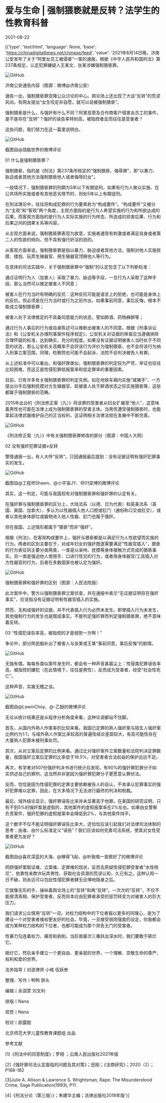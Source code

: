 # 爱与生命 | 强制猥亵就是反转？法学生的性教育科普

2021-08-22

[{'type': 'text/html', 'language': None, 'base': 'https://chinadigitaltimes.net/chinese/feed', 'value': '2021年8月14日晚，济南公安发布了关于“阿里女员工被侵害”一案的通报，根据《中华人民共和国刑法》第237条规定，认定犯罪嫌疑人王某文、张某涉嫌强制猥亵罪。

![GitHub](https://chinadigitaltimes.net/chinese/files/2021/08/post-669885-61215d3b6f64c.)

济南公安通告内容（图源：微博@济南公安）

通告一出，强制猥亵罪空降公众讨论的中心。舆论场上还出现了大谈“反转”的荒谬风向，有网友提出“女生咬定非自愿，就可以说被强制猥亵”。

强制猥亵是什么，与强奸有什么不同？阿里高管及合作商客户侵害女员工的事件，是不是存在“反转”？强奸的诬告率特别高，被指控者反而往往是受害者？

这些问题，我们努力在这一篇里说明白。

![GitHub](https://chinadigitaltimes.net/chinese/files/2021/08/post-669885-61215d3b9c2e0.png)

截图自@烧脑世界的微博评论

01 什么是强制猥亵罪？

强制猥亵，指的是《刑法》第237条所规定的“强制猥亵、侮辱罪”，即“以暴力、胁迫或者其他方法强制猥亵他人或者侮辱妇女”。

一般情况下，强制猥亵罪的刑期为5年以下有期徒刑，如果有行为人聚众实施、在公共场所实施或者有其他恶劣情节的，则处5年以上有期徒刑。



在刑法理论中，往往将构成犯罪的行为要素称为“构成要件”。“构成要件”又被分为“主观”和“客观”两个角度，主观方面指的是行为人希望实施的行为和所欲达成的后果，而客观方面指的是行为人实际实施的行为样态、所造成的损害后果、行为和后果之间的因果关系等内容。

从主观方面来说，强制猥亵罪表现为故意，实施者通常有刺激或者满足自身或者第二人的性欲的倾向，但不具有强行奸淫的目的。

从客观方面来说，强制猥亵罪是指以暴力、胁迫或者其他方法，强制对他人实施抠摸、搂抱、玩弄生殖器官、用生殖器官顶擦他人等行为。



在具体的司法实践中，关于强制猥亵罪中“强制”的认定包含了以下判断标准：



通过证明行为人（加害人）采取了暴力、胁迫等手段，一旦行为人采取了这种手段，那么当然可以推定被害人不同意；

被害人在行为当时有明确的反抗：这种反抗可能是语言上的拒绝，也可能是身体上的反抗，但必须是在行为当时或行为之前作出，如果事前同意，事后反悔，根本不能成立强制猥亵罪；

被害人处于法律推定的不具备同意能力的状态，譬如醉酒、药物麻醉等；

通过行为人事后的行为或自身陈述可以推断出被害人的不同意。根据《刑事诉讼法》和《公安机关办理刑事案件程序规定》，公安机关对证据的审查应当遵循排除合理怀疑的标准，达到确实、充分的程度。如果没有证据证明被害人当时处于不同意的状态，那么公安机关高概率不会将该行为评价为强制猥亵，也不会将该行为纳入刑事立案范围，同理，检察院也可能不会起诉，法院不会判决被告人有罪。



从上述标准中可以看出，和强奸罪类似，强制猥亵罪的判定较为严苛，举证也往往比较困难，而这正是性侵犯罪低报案率和低定罪率的重要因素。

目前，已有许多有关强制猥亵罪的判定先例。如在地铁车厢内实施“咸猪手”、一方提出分手后强制抚摸对方生殖器官、趁被害人处于醉酒状态之际实施猥亵等，这些都属于强制猥亵的范畴。



2015年出台的《刑法修正案（九）》将该罪的受害者从妇女扩展至“他人”，这意味着男性也可能在法律上成为强制猥亵罪的受害主体。当男性遭受强制猥亵时，也能拿起法律武器维护自己的正当权利，这证明相关法律法规在发展中不断完善。



![GitHub](https://chinadigitaltimes.net/chinese/files/2021/08/post-669885-61215d3bc8791.png)

《刑法修正案（九）》中有关强制猥亵罪修改的部分（图源：中国人大网）

02 没有强奸犯罪证据≠反转

警情通报一出，有人大呼“反转”。只因通报最后提到：没有证据证明有强奸犯罪事实的发生。

![GitHub](https://chinadigitaltimes.net/chinese/files/2021/08/post-669885-61215d3c09e39.png)

截图自@工程师Shawn、@小宇宙JY、@01梁博的微博评论

其实，这一判定，可能与我国现有对强制猥亵罪和强奸罪的认定有关。

在强奸罪与强制猥亵罪的区分上，大陆法系（以德、日为代表）和英美法系（英国、美国、加拿大），多认为以性器插入他人口腔或肛门（通俗称口交或肛交），或者以其他身体部位或器物进入他人性器、肛门也属于强奸。

但在我国，上述情形都属于“猥亵”而非“强奸”。

根据《刑法》，在客观构成要件上，强奸与猥亵都是以满足行为人性欲望而实施的行为。两者的区别主要在于，对成年妇女的强奸既遂需要满足“性器官插入”，猥亵的行为表征则主要分类两类，一类是以亲吻、抚摸等身体接触方式完成的猥亵事实。另一类是强迫他人使用手、口进行性交的行为，或者用身体器官/工具插入对方性器官的行为，后者在多数国家也被认定为强奸。

![GitHub](https://chinadigitaltimes.net/chinese/files/2021/08/post-669885-61215d3c4c967.)

强制猥亵罪和强奸罪的区别（图源：人民法院报）

此次案件中，警方以强制猥亵罪立案侦查，并在通报中表示“无证据证明存在强奸事实”，应该指没有证据证明有性器官插入的实施。

然而，无构成强奸的证据，并不代表插入行为必然未发生。即使插入行为未发生，其他强制行为的发生也是既成事实。不能判定强奸罪而判定强制猥亵罪，绝不意味着反转。

03 “性侵犯诬告率高，被指控的才是弱势一方啊！”

争论中，部分网民脑补出了被害人与张某或王某“事前同意，事后反悔”的剧情。

![GitHub](https://chinadigitaltimes.net/chinese/files/2021/08/post-669885-61215d3c89d74.png)

无独有偶，每每有类似案件发生时，都会有一种声音甚嚣尘上：性侵类犯罪诬告率高，被指控的嫌犯（在此情境下，往往是男性），反而成为受害者，经受“社会性死亡”。

这种声音，实属无稽之谈。

![GitHub](https://chinadigitaltimes.net/chinese/files/2021/08/post-669885-61215d3cc7e27.png)

截图自@LewinChoy、@-乙醚的微博评论

无论从统计结果还是从程序分析角度来看，这种论调都站不住脚。

首先，从国内外熟人作案率的比较来看。我国已定罪的熟人强奸案与陌生人强奸案比例约为1:1，与域外熟人作案比率较高的普遍性结论差距较大，有高可能性存在大量熟人犯罪未被刑事处罚。

其次，从对立案后定罪的比例来看。通过比对强奸案件立案数量和法院判决定罪数量，我国强奸立案后定罪的比率低于18.5%，对受害者合法权益的保护远远不足。

再次，有学者对507份强奸判决书进行统计后发现，有90%的强奸罪犯罪分子如实供述自己的罪刑，这当然并非是因为强奸罪犯罪分子更愿意认罪伏法。

反而，恰恰是因为性侵犯罪的定罪主要依赖被告人的自认，不肯承认犯罪事实的强奸犯罪难以定罪，因此，在大多情况下无法进行最终的判决和制裁。

最后，域外结论显示，强奸罪诬告比率并未显著高于他罪。在美国的研究证明，只有不到5%的强奸案是虚假的，其他案件的虚假报案率在2%左右。如果由女警察负责案件，强奸犯罪的虚假报案率会降低到2%，与其他案件持平。

这个数字不仅不能证明强奸罪诬告比率大，还恰恰应该引起我们对法律司法体制的思考：由谁、由什么标准定义“诬告”？我们应该如何完善司法系统，使其对女性受害者更为友好？

![GitHub](https://chinadigitaltimes.net/chinese/files/2021/08/post-669885-61215d3d0f280.png)

截图自@喜欢深蓝的大海、@辣得飞起、@听我唱一首歌好了的微博评论

罔顾强奸案取证难、立案难、定罪难的现状，反而去质疑性侵犯罪受害者“水性杨花”、依靠性来欺诈玩弄男性、获取社会资源的荒谬认知，久已有之。这种认知一日不破，则永远可以包庇性侵犯罪者肆无忌惮地隐身之后。

它就像无形的手，操纵着舆论场上的“反转”和再“反转”。一次次的“反转”，不仅不能廓清真相、保护受害者，反而将本应由犯罪者承受的惩罚转变为对被害人的巨大压力。

我们请求公众慎用“反转”一词，对权力结构中的下位者报以更多的同理心，是为了建设一个对受害者维权更友好的社会。毕竟，一旦接受弱肉强食的设定，你我都会成为某种权力结构的下位者，也都可能成为那个哭告无门的受害者。

性暴力勾连着权力、痛苦和剥削。当巨兽屡次三番跃出深水时，我们要敢于砸烂它。

砸烂它，然后亲手建立一个更自由、更亲密的世界，一个理解、崇敬生命的尊严、权利和爱的世界。

法务指导丨对造律师 小格 伍妖叁

整理、写作丨鸭鸭 胖头

编辑丨余涵萱 刘文利

排版丨Nana

视觉丨Nana

校对丨颜露懿

北京师范大学儿童性教育课题组 出品

参考文献

[1]《刑法中的同意制度》；罗翔 ；云南人民出版社2021年版

[2]《强奸罪司法认定面临的问题及其对策》；田刚；《法商研究》；2020（2）；P168-182

[3]Julie A. Allison &amp; Lawrence S. Wrightsman, Rape: The Misunderstood Crime, Sage Publication(1993), P11.

[4]《刑法分论（第三版）》；朱建华主编；法律出版社2018年版'}]